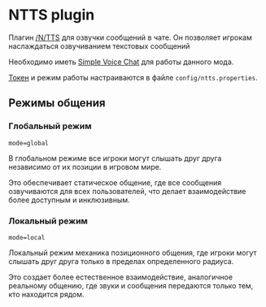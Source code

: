 # NTTS plugin

Плагин [/N/TTS](https://ntts.fdev.team/) для озвучки сообщений в чате. Он позволяет игрокам наслаждаться озвучиванием текстовых сообщений



Необходимо иметь [Simple Voice Chat](https://modrinth.com/plugin/simple-voice-chat/versions?g=1.20.1&l=forge) для работы данного мода.

[Токен](https://boosty.to/ntts) и режим работы настраиваются в файле `config/ntts.properties`.



## Режимы общения

### Глобальный режим

`mode=global`

В глобальном режиме все игроки могут слышать друг друга независимо от их позиции в игровом мире. 

Это обеспечивает статическое общение, где все сообщения озвучиваются для всех пользователей, что делает взаимодействие более доступным и инклюзивным. 



### Локальный режим

`mode=local`

Локальный режим механика позиционного общения, где игроки могут слышать друг друга только в пределах определенного радиуса. 

Это создает более естественное взаимодействие, аналогичное реальному общению, где звуки и сообщения передаются только тем, кто находится рядом.